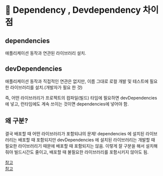 # 📱 Dependency , Devdependency 차이점 

## dependencies 
애플리케이션 동작과 연관된 라이브러리 설치.

## devDependencies 
애플리케이션 동작과 직접적인 연관은 없지만, 이름 그대로 로컬 개발 및 테스트에 필요한 라이브러리를 설치.(개발자가 필요 한 것)

즉, 어떤 라이브러리가 프로젝트의 컴파일(빌드) 타임에 필요하면 devDependencies에 넣고, 런타임에도 계속 쓰이는 것이면 dependencies에 넣어야 함.

## 왜 구분?
결국 배포할 때 어떤 라이브러리가 포함되냐의 문제! 
dependencies 에 설치된 라이브러리는 배포할 때 포함되지만
devDependencies 에 설치된 라이브러리는 개발할 때 필요한 라이브러리기 때문에 배포할 때 포함되지는 않음.
이렇게 잘 구분을 해서 설치해줘야 빌드시간도 줄이고, 배포할 때 불필요한 라이브러리를 포함시키지 않아도 됨.

[참고](https://imkh.dev/dependencies-package-json)  
[참고](https://www.codeit.kr/community/threads/29051)